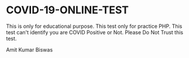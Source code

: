# COVID-19-ONLINE-TEST
This is only for educational purpose. This test only for practice PHP. This test can't identify you are COVID Positive or Not. Please Do Not Trust this test.

Amit Kumar Biswas
